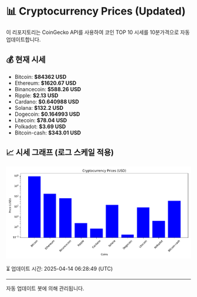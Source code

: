 
# 📊 Cryptocurrency Prices (Updated)

이 리포지토리는 CoinGecko API를 사용하여 코인 TOP 10 시세를 10분가격으로 자동 업데이트합니다.

## 💰 현재 시세
- Bitcoin: **$84362 USD**
- Ethereum: **$1620.67 USD**
- Binancecoin: **$588.26 USD**
- Ripple: **$2.13 USD**
- Cardano: **$0.640988 USD**
- Solana: **$132.2 USD**
- Dogecoin: **$0.164993 USD**
- Litecoin: **$78.04 USD**
- Polkadot: **$3.69 USD**
- Bitcoin-cash: **$343.01 USD**

## 📈 시세 그래프 (로그 스케일 적용)
![Crypto Prices](crypto_prices.png)

⏳ 업데이트 시간: 2025-04-14 06:28:49 (UTC)

---
자동 업데이트 봇에 의해 관리됩니다.
